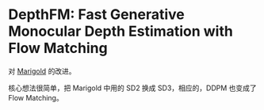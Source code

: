 # DepthFM: Fast Generative Monocular Depth Estimation with Flow Matching

对 [Marigold](./[2024%20CVPR]%20Repurposing%20Diffusion-Based%20Image%20Generators%20for%20Monocular%20Depth%20Estimation.md) 的改进。


核心想法很简单，把 Marigold 中用的 SD2 换成 SD3，相应的，DDPM 也变成了 Flow Matching。

